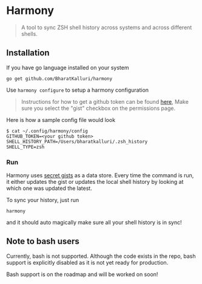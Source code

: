 # Harmony
 > A tool to sync ZSH shell history across systems and across different shells.

## Installation

If you have go language installed on your system

```shell script
go get github.com/BharatKalluri/harmony
```

Use `harmony configure` to setup a harmony configuration

> Instructions for how to get a github token can be found
> [here](https://help.github.com/en/github/authenticating-to-github/creating-a-personal-access-token-for-the-command-line),
> Make sure you select the "gist" checkbox on the permissions page.

Here is how a sample config file would look

```shell script
$ cat ~/.config/harmony/config
GITHUB_TOKEN=<your github token>
SHELL_HISTORY_PATH=/Users/bharatkalluri/.zsh_history
SHELL_TYPE=zsh
```

### Run

Harmony uses [secret gists](https://help.github.com/en/enterprise/2.13/user/articles/about-gists) 
as a data store. Every time the command is run, it either updates the gist or updates the local shell history
by looking at which one was updated the latest.

To sync your history, just run
```shell script
harmony
```

and it should auto magically make sure all your shell history is in sync!


## Note to bash users

Currently, bash is not supported. Although the code exists in the repo, bash support is
explicitly disabled as it is not yet ready for production.

Bash support is on the roadmap and will be worked on soon!
